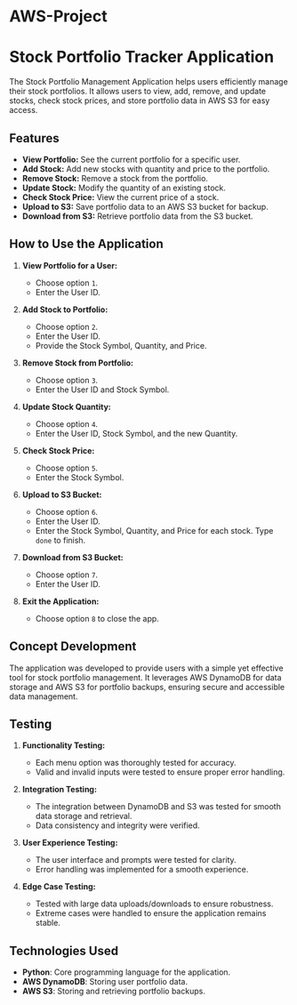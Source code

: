 # AWS-Project
# Stock Portfolio Tracker Application

The Stock Portfolio Management Application helps users efficiently manage their stock portfolios. It allows users to view, add, remove, and update stocks, check stock prices, and store portfolio data in AWS S3 for easy access.

## Features

- **View Portfolio:** See the current portfolio for a specific user.
- **Add Stock:** Add new stocks with quantity and price to the portfolio.
- **Remove Stock:** Remove a stock from the portfolio.
- **Update Stock:** Modify the quantity of an existing stock.
- **Check Stock Price:** View the current price of a stock.
- **Upload to S3:** Save portfolio data to an AWS S3 bucket for backup.
- **Download from S3:** Retrieve portfolio data from the S3 bucket.

## How to Use the Application

1. **View Portfolio for a User:**
   - Choose option `1`.
   - Enter the User ID.
  
2. **Add Stock to Portfolio:**
   - Choose option `2`.
   - Enter the User ID.
   - Provide the Stock Symbol, Quantity, and Price.

3. **Remove Stock from Portfolio:**
   - Choose option `3`.
   - Enter the User ID and Stock Symbol.

4. **Update Stock Quantity:**
   - Choose option `4`.
   - Enter the User ID, Stock Symbol, and the new Quantity.

5. **Check Stock Price:**
   - Choose option `5`.
   - Enter the Stock Symbol.

6. **Upload to S3 Bucket:**
   - Choose option `6`.
   - Enter the User ID.
   - Enter the Stock Symbol, Quantity, and Price for each stock. Type `done` to finish.

7. **Download from S3 Bucket:**
   - Choose option `7`.
   - Enter the User ID.

8. **Exit the Application:**
   - Choose option `8` to close the app.

## Concept Development

The application was developed to provide users with a simple yet effective tool for stock portfolio management. It leverages AWS DynamoDB for data storage and AWS S3 for portfolio backups, ensuring secure and accessible data management.

## Testing

1. **Functionality Testing:**
   - Each menu option was thoroughly tested for accuracy.
   - Valid and invalid inputs were tested to ensure proper error handling.

2. **Integration Testing:**
   - The integration between DynamoDB and S3 was tested for smooth data storage and retrieval.
   - Data consistency and integrity were verified.

3. **User Experience Testing:**
   - The user interface and prompts were tested for clarity.
   - Error handling was implemented for a smooth experience.

4. **Edge Case Testing:**
   - Tested with large data uploads/downloads to ensure robustness.
   - Extreme cases were handled to ensure the application remains stable.

## Technologies Used

- **Python**: Core programming language for the application.
- **AWS DynamoDB**: Storing user portfolio data.
- **AWS S3**: Storing and retrieving portfolio backups.
